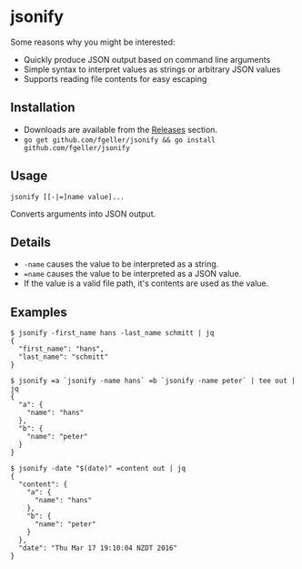 # jsonify

Some reasons why you might be interested:

* Quickly produce JSON output based on command line arguments
* Simple syntax to interpret values as strings or arbitrary JSON values
* Supports reading file contents for easy escaping

## Installation

* Downloads are available from the [Releases](https://github.com/fgeller/jsonify/releases) section.
* `go get github.com/fgeller/jsonify && go install github.com/fgeller/jsonify`

## Usage

    jsonify [[-|=]name value]...

Converts arguments into JSON output.

## Details

* `-name` causes the value to be interpreted as a string.
* `=name` causes the value to be interpreted as a JSON value.
* If the value is a valid file path, it's contents are used as the value.

## Examples

    $ jsonify -first_name hans -last_name schmitt | jq
    {
      "first_name": "hans",
      "last_name": "schmitt"
    }

    $ jsonify =a `jsonify -name hans` =b `jsonify -name peter` | tee out | jq
    {
      "a": {
        "name": "hans"
      },
      "b": {
        "name": "peter"
      }
    }

    $ jsonify -date "$(date)" =content out | jq
    {
      "content": {
        "a": {
          "name": "hans"
        },
        "b": {
          "name": "peter"
        }
      },
      "date": "Thu Mar 17 19:10:04 NZDT 2016"
    }

